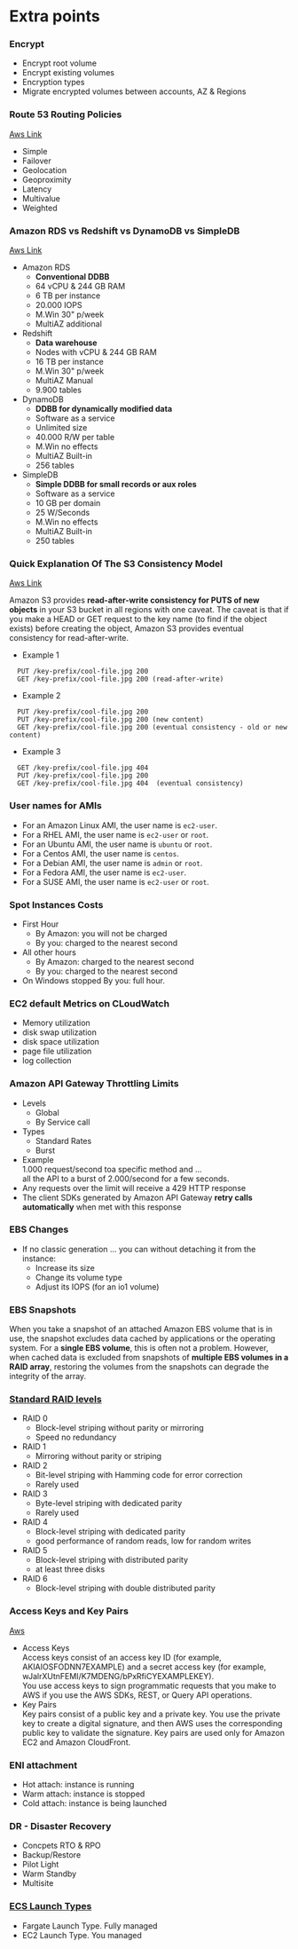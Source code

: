 # Extra points

### Encrypt
* Encrypt root volume
* Encrypt existing volumes
* Encryption types
* Migrate encrypted volumes between accounts, AZ & Regions

### Route 53 Routing Policies
[Aws Link](https://docs.aws.amazon.com/Route53/latest/DeveloperGuide/routing-policy.html)
* Simple
* Failover
* Geolocation
* Geoproximity 
* Latency
* Multivalue
* Weighted

### Amazon RDS vs Redshift vs DynamoDB vs SimpleDB
[Aws Link](https://www.cloudberrylab.com/blog/aws-database-services-complete-overview-rds-vs-redshift-vs-dynamodb-vs-simpledb/)
* Amazon RDS
  - **Conventional DDBB**
  - 64 vCPU & 244 GB RAM
  - 6 TB per instance
  - 20.000 IOPS
  - M.Win 30" p/week
  - MultiAZ additional
* Redshift
  - **Data warehouse**
  - Nodes with vCPU & 244 GB RAM
  - 16 TB per instance
  - M.Win 30" p/week
  - MultiAZ Manual
  - 9.900 tables
* DynamoDB
  - **DDBB for dynamically modified data**
  - Software as a service
  - Unlimited size
  - 40.000 R/W per table
  - M.Win no effects
  - MultiAZ Built-in
  - 256 tables
* SimpleDB
  - **Simple DDBB for small records or aux roles**
  - Software as a service
  - 10 GB per domain
  - 25 W/Seconds
  - M.Win no effects
  - MultiAZ Built-in
  - 250 tables

### Quick Explanation Of The S3 Consistency Model
[Aws Link](https://codeburst.io/quick-explanation-of-the-s3-consistency-model-6c9f325e3f82)

Amazon S3 provides **read-after-write consistency for PUTS of new objects** in your S3 bucket in all regions with one caveat. The caveat is that if you make a HEAD or GET request to the key name (to find if the object exists) before creating the object, Amazon S3 provides eventual consistency for read-after-write.

* Example 1
```
  PUT /key-prefix/cool-file.jpg 200
  GET /key-prefix/cool-file.jpg 200 (read-after-write)
```
* Example 2
```
  PUT /key-prefix/cool-file.jpg 200
  PUT /key-prefix/cool-file.jpg 200 (new content)
  GET /key-prefix/cool-file.jpg 200 (eventual consistency - old or new content)
```
* Example 3
```
  GET /key-prefix/cool-file.jpg 404
  PUT /key-prefix/cool-file.jpg 200
  GET /key-prefix/cool-file.jpg 404  (eventual consistency)
```

### User names for AMIs
* For an Amazon Linux AMI, the user name is `ec2-user`.
* For a RHEL AMI, the user name is `ec2-user` or `root`.
* For an Ubuntu AMI, the user name is `ubuntu` or `root`.
* For a Centos AMI, the user name is `centos`.
* For a Debian AMI, the user name is `admin` or `root`.
* For a Fedora AMI, the user name is `ec2-user`.
* For a SUSE AMI, the user name is `ec2-user` or `root`.

### Spot Instances Costs

* First Hour
  - By Amazon: you will not be charged
  - By you: charged to the nearest second
* All other hours
  - By Amazon: charged to the nearest second
  - By you: charged to the nearest second
* On Windows stopped By you: full hour.

### EC2 default Metrics on CLoudWatch
* Memory utilization
* disk swap utilization
* disk space utilization
* page file utilization
* log collection

### Amazon API Gateway Throttling Limits
* Levels
  - Global
  - By Service call
* Types
  - Standard Rates
  - Burst
* Example  
  1.000 request/second toa specific method and ...  
  all the API to a burst of 2.000/second for a few seconds.  
* Any requests over the limit will receive a 429 HTTP response
* The client SDKs generated by Amazon API Gateway **retry calls automatically** when met with this response

### EBS Changes
* If no classic generation ... you can without detaching it from the instance:
  - Increase its size
  - Change its volume type
  - Adjust its IOPS (for an io1 volume)

### EBS Snapshots
When you take a snapshot of an attached Amazon EBS volume that is in use, the snapshot excludes data cached by applications or the operating system. For a **single EBS volume**, this is often not a problem. However, when cached data is excluded from snapshots of **multiple EBS volumes in a RAID array**, restoring the volumes from the snapshots can degrade the integrity of the array.


### [Standard RAID levels](https://en.wikipedia.org/wiki/Standard_RAID_levels)
* RAID 0  
  - Block-level striping without parity or mirroring
  - Speed no redundancy
* RAID 1  
  - Mirroring without parity or striping
* RAID 2  
  - Bit-level striping with Hamming code for error correction
  - Rarely used
* RAID 3  
  - Byte-level striping with dedicated parity
  - Rarely used
* RAID 4  
  - Block-level striping with dedicated parity
  - good performance of random reads, low for random writes  
* RAID 5  
  - Block-level striping with distributed parity
  - at least three disks
* RAID 6
  - Block-level striping with double distributed parity 

### Access Keys and Key Pairs
[Aws](https://docs.aws.amazon.com/general/latest/gr/aws-sec-cred-types.html)
* Access Keys    
  Access keys consist of an access key ID (for example, AKIAIOSFODNN7EXAMPLE) and a secret access key (for example, wJalrXUtnFEMI/K7MDENG/bPxRfiCYEXAMPLEKEY).   
  You use access keys to sign programmatic requests that you make to AWS if you use the AWS SDKs, REST, or Query API operations.
* Key Pairs  
  Key pairs consist of a public key and a private key. You use the private key to create a digital signature, and then AWS uses the corresponding public key to validate the signature. Key pairs are used only for Amazon EC2 and Amazon CloudFront.  

### ENI attachment
* Hot attach: instance is running
* Warm attach: instance is stopped
* Cold attach: instance is being launched

### DR - Disaster Recovery
* Concpets RTO & RPO
* Backup/Restore
* Pilot Light
* Warm Standby
* Multisite

### [ECS Launch Types](https://docs.aws.amazon.com/AmazonECS/latest/developerguide/launch_types.html)
* Fargate Launch Type. Fully managed
* EC2 Launch Type. You managed

